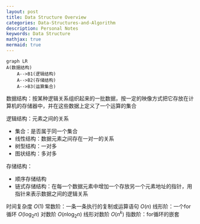 ```yaml
---
layout: post
title: Data Structure Overview
categories: Data-Structures-and-Algorithm
description: Personal Notes
keywords: Data Structure
mathjax: true
mermaid: true
---
```


```mermaid
graph LR
A(数据结构)
    A-->B1(逻辑结构)
    A-->B2(存储结构)
    A-->B3(运算集合)
```
数据结构：按某种逻辑关系组织起来的一批数据，按一定的映像方式把它存放在计算机的存储器中，并在这些数据上定义了一个运算的集合

逻辑结构：元素之间的关系
- 集合：是否属于同一个集合
- 线性结构：数据元素之间存在一对一的关系
- 树型结构：一对多
- 图状结构：多对多

存储结构：
- 顺序存储结构
- 链式存储结构：在每一个数据元素中增加一个存放另一个元素地址的指针，用指针来表示数据之间的逻辑关系

时间复杂度
$O(1)$ 常数阶：一条一条执行的复制或运算语句
$O(n)$ 线形阶：一个for循环
$O(\log_2n)$ 对数阶
$O(n\log_2n)$ 线形对数阶
$O(n^k)$ 指数阶：for循环的嵌套

